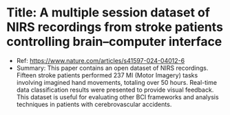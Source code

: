 <h1 id="title-a-multiple-session-dataset-of-nirs-recordings-from-stroke-patients-controlling-braincomputer-interface"><strong>Title: A multiple session dataset of NIRS recordings from stroke patients controlling brain–computer interface</strong></h1>
<ul>
<li>Ref: <a href="https://www.nature.com/articles/s41597-024-04012-6">https://www.nature.com/articles/s41597-024-04012-6</a></li>
<li>Summary: This paper contains an open dataset of NIRS recordings. Fifteen stroke patients performed 237 MI (Motor Imagery) tasks involving imagined hand movements, totaling over 50 hours. Real-time data classification results were presented to provide visual feedback. This dataset is useful for evaluating other BCI frameworks and analysis techniques in patients with cerebrovascular accidents.</li>
</ul>
<p><img alt="" src="https://velog.velcdn.com/images/yechxn/post/0daa40d1-1f06-4d5a-a06c-e778f172cd4b/image.png" />
<img alt="" src="https://velog.velcdn.com/images/yechxn/post/de7c1d57-e896-4668-b18a-a7fa84ff5eba/image.png" /></p>